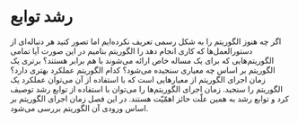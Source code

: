 # رشد توابع

اگر چه هنوز الگوریتم را به شکل رسمی تعریف نکرده‌ایم اما تصور کنید هر دنباله‌ای از دستورالعمل‌ها که کاری انجام دهد را الگوریتم بنامیم
در این صورت آیا تمامی الگوریتم‌هایی که برای یک مساله خاص ارائه می‌شوند با هم برابر هستند؟ برتری یک الگوریتم بر اساس چه معیاری سنجیده می‌شود؟ کدام الگوریتم عملکرد بهتری دارد؟ 
زمان اجرای الگوریتم از معیارهایی است که با استفاده از آن می‌توان عملکرد یک الگوریتم را سنجید. زمان اجرای الگوریتم‌ها را می‌توان  با استفاده از توابع رشد توصیف کرد و توابع رشد به همین علّت حائز اهمّیّت هستند. در این فصل زمان اجرای الگوریتم بر اساس ورودی آن الگوریتم بررسی می‌شود.
